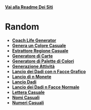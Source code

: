 **[Vai alla Readme Dei Siti](../Readme.md)**

# Random

- **[Coach Life Generator](Coach_Life_Generator)**
- **[Genera un Colore Casuale](Colore_Casuale)**
- **[Estrattore Regione Casuale](Estrai_Regione)**
- **[Generatore di Carte](Generatore_di_Carte)**
- **[Generatore di Palette di Colori](Generatore_Palette)**
- **[Generazione Attività](Generazione_Attività)**
- **[Lancio dei Dadi con n Facce Grafico](Lancio%20Dadi%20N%20facce)**
- **[Lancio di n Monete](Lancio%20Monete)**
- **[Lancio Dadi](Lancio_Dadi)**
- **[Lancio dei Dadi n Facce Normale](Lancio_dei_dadi_N)**
- **[Lettera Casuale](Lettera_Casuale)**
- **[Nomi Casuali](Nomi%20Casuali)**
- **[Numeri Casuali](Numeri_Casuali)**
